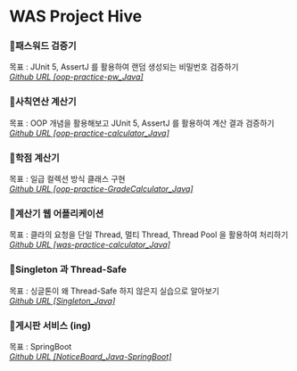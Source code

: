 # WAS Project Hive

### 📌패스워드 검증기

목표 : JUnit 5, AssertJ 를 활용하여 랜덤 생성되는 비밀번호 검증하기</br>
[_Github URL [oop-practice-pw_Java]_](https://github.com/Qussong/project_oop-practice-pw_Java)

### 📌사칙연산 계산기

목표 : OOP 개념을 활용해보고 JUnit 5, AssertJ 를 활용하여 계산 결과 검증하기</br>
[_Github URL [oop-practice-calculator_Java]_](https://github.com/Qussong/project_oop-practice-calculator_Java)

### 📌학점 계산기

목표 : 일급 컬렉션 방식 클래스 구현</br>
[_Github URL [oop-practice-GradeCalculator_Java]_](https://github.com/Qussong/project_oop-practice-GradeCalculator_Java)

### 📌계산기 웹 어플리케이션

목표 : 클라의 요청을 단일 Thread, 멀티 Thread, Thread Pool 을 활용하여 처리하기</br>
[_Github URL [was-practice-calculator_Java]_](https://github.com/Qussong/project_was-practice-calculator_Java)

### 📌Singleton 과 Thread-Safe

목표 : 싱글톤이 왜 Thread-Safe 하지 않은지 실습으로 알아보기</br>
[_Github URL [Singleton_Java]_](https://github.com/Qussong/study_Singleton_Java)

### 📌게시판 서비스 (ing)

목표 : SpringBoot<br>
[_Github URL [NoticeBoard_Java-SpringBoot]_](https://github.com/Qussong/project_NoticeBoard_Java-SpringBoot)

<!--
### 📌

-->
